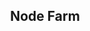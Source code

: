 <h2 align="center">Node Farm </h2>
<div align="center>
<img src="https://github.com/thenesern/NodeFarm/assets/NodeFarm.png" />
</div>
